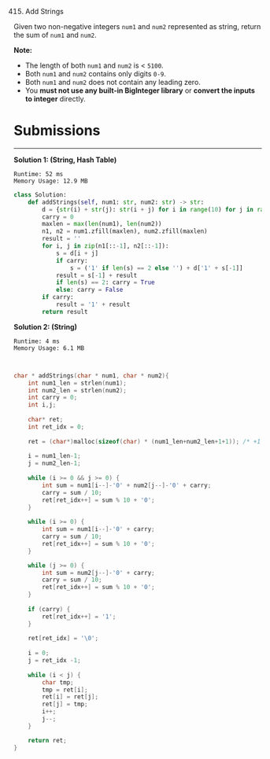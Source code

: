 415. Add Strings

Given two non-negative integers `num1` and `num2` represented as string, return the sum of `num1` and `num2`.

**Note:**

* The length of both `num1` and `num2` is < `5100`.
* Both `num1` and `num2` contains only digits `0-9`.
* Both `num1` and `num2` does not contain any leading zero.
* You **must not use any built-in BigInteger library** or **convert the inputs to integer** directly.

# Submissions
---
**Solution 1: (String, Hash Table)**
```
Runtime: 52 ms
Memory Usage: 12.9 MB
```
```python
class Solution:
    def addStrings(self, num1: str, num2: str) -> str:
        d = {str(i) + str(j): str(i + j) for i in range(10) for j in range(10)}
        carry = 0
        maxlen = max(len(num1), len(num2))
        n1, n2 = num1.zfill(maxlen), num2.zfill(maxlen)
        result = ''
        for i, j in zip(n1[::-1], n2[::-1]):
            s = d[i + j] 
            if carry: 
                s = ('1' if len(s) == 2 else '') + d['1' + s[-1]] 
            result = s[-1] + result  
            if len(s) == 2: carry = True
            else: carry = False
        if carry: 
            result = '1' + result 
        return result
```

**Solution 2: (String)**
```
Runtime: 4 ms
Memory Usage: 6.1 MB
```
```c


char * addStrings(char * num1, char * num2){
    int num1_len = strlen(num1);
    int num2_len = strlen(num2);
    int carry = 0;
    int i,j;
    
    char* ret;
    int ret_idx = 0;
        
    ret = (char*)malloc(sizeof(char) * (num1_len+num2_len+1+1)); /* +1 for overflow, +1 for '\0' */
    
    i = num1_len-1;
    j = num2_len-1;
    
    while (i >= 0 && j >= 0) {
        int sum = num1[i--]-'0' + num2[j--]-'0' + carry;
        carry = sum / 10;
        ret[ret_idx++] = sum % 10 + '0';
    }
    
    while (i >= 0) {
        int sum = num1[i--]-'0' + carry;
        carry = sum / 10;
        ret[ret_idx++] = sum % 10 + '0';
    }

    while (j >= 0) {
        int sum = num2[j--]-'0' + carry;
        carry = sum / 10;
        ret[ret_idx++] = sum % 10 + '0';
    }
    
    if (carry) {
        ret[ret_idx++] = '1';
    }
    
    ret[ret_idx] = '\0';
    
    i = 0;
    j = ret_idx -1;
    
    while (i < j) {
        char tmp;
        tmp = ret[i];
        ret[i] = ret[j];
        ret[j] = tmp;
        i++;
        j--;
    } 

    return ret;
}
```
